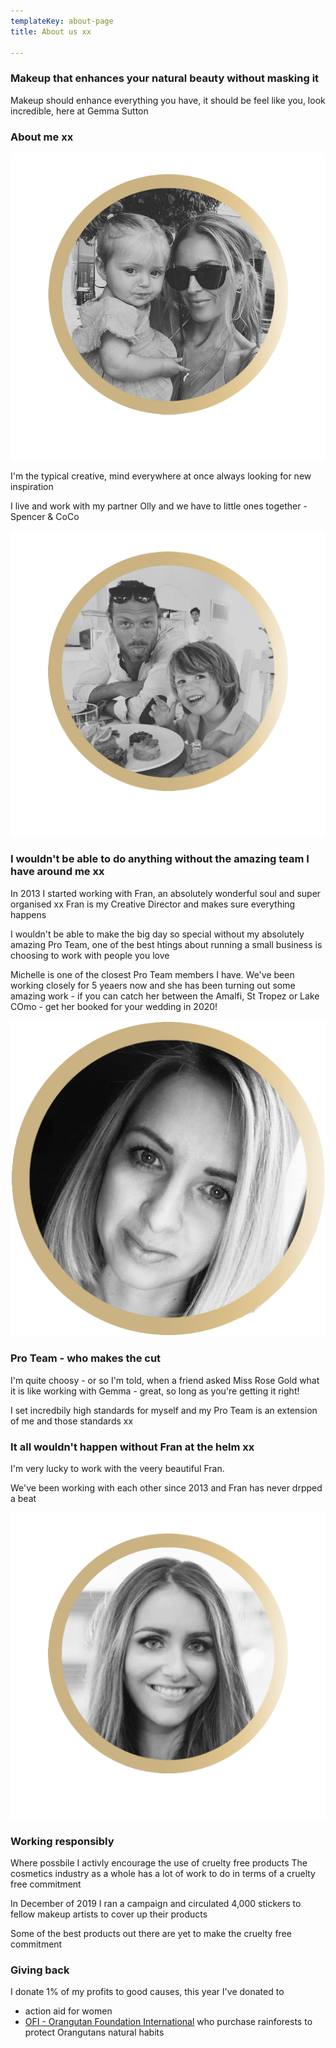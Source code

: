 ```yaml
---
templateKey: about-page
title: About us xx

---
```


### Makeup that enhances your natural beauty without masking it

Makeup should enhance everything you have, it should be feel like you, look incredible, here at Gemma Sutton

### About me xx

![](/static/img/Gemma-Profile-pic-with-CoCo.png)

I'm the typical creative, mind everywhere at once always looking for new inspiration 



I live and work with my partner Olly and we have to little ones together - Spencer & CoCo

![](/static/img/Olly-andSpencer-Profile-pic.png)

### I wouldn't be able to do anything without the amazing team I have around me xx

In 2013 I started working with Fran, an absolutely wonderful soul and super organised xx Fran is my Creative Director and makes sure everything happens

I wouldn't be able to make the big day so special without my absolutely amazing Pro Team, one of the best htings about running a small business is choosing to work with people you love

Michelle is one of the closest Pro Team members I have.
We've been working closely for 5 yeaers now and she has been turning out some amazing work - if you can catch her between the Amalfi, St Tropez or Lake COmo - get her booked for your wedding in 2020!

![](static/img/Miss-Sunshine-Profile-Pic.png)

### Pro Team - who makes the cut

I'm quite choosy - or so I'm told, when a friend asked Miss Rose Gold what it is like working with Gemma - great, so long as you're getting it right! 

I set incredbily high standards for myself and my Pro Team is an extension of me and those standards xx

### It all wouldn't happen without Fran at the helm xx

I'm very lucky to work with the veery beautiful Fran.

We've been working with each other since 2013 and Fran has never drpped a beat

![](/static/img/Fran-Profile-pic.png)

### Working responsibly

Where possbile I activly encourage the use of cruelty free products
The cosmetics industry as a whole has a lot of work to do in terms of a cruelty free commitment

In December of 2019 I ran a campaign and circulated 4,000 stickers to fellow makeup artists to cover up their products 

Some of the best products out there are yet to make the cruelty free commitment 

### Giving back

I donate 1% of my profits to good causes, this year I've donated to

* action aid for women 
* [OFI - Orangutan Foundation International](https://orangutan.org/our-projects/forest-stewardship/purchase-and-protection/) who purchase rainforests to protect Orangutans natural habits
